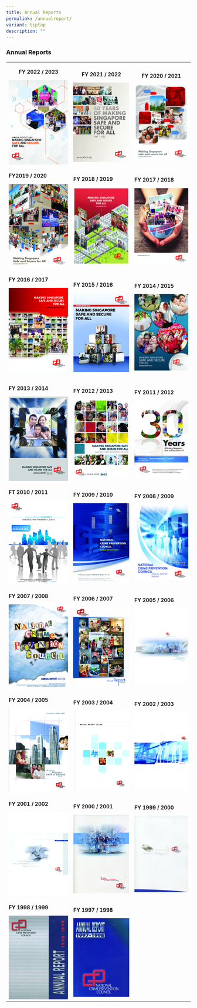 ```yaml
---
title: Annual Reports
permalink: /annualreport/
variant: tiptap
description: ""
---
```

<h3>Annual Reports</h3><table><tbody><tr><th rowspan="1" colspan="1"><p>FY 2022 / 2023</p><a class="isomer-image-wrapper" href="https://appdev.ifdemo.com/ncpcorgsg/downloads/ar/NCPC_AR2023_Online.pdf"><img style="width: 100%;" height="auto" width="100%" alt="" src="/images/Publications/Annual Reports Cover Page/AR22.jpg"></a></th><th rowspan="1" colspan="1"><p>FY 2021 / 2022</p><a class="isomer-image-wrapper" href="https://appdev.ifdemo.com/ncpcorgsg/downloads/ar/NCPC_AR2022_Online.pdf"><img style="width: 100%" height="auto" width="100%" alt="" src="/images/Publications/Annual Reports Cover Page/AR21.jpg"></a></th><th rowspan="1" colspan="1"><p>FY 2020 / 2021</p><a class="isomer-image-wrapper" href="https://appdev.ifdemo.com/ncpcorgsg/downloads/ar/annual_2021_3.pdf"><img style="width: 100%" height="auto" width="100%" alt="" src="/images/Publications/Annual Reports Cover Page/AR20.jpg"></a></th></tr><tr><td rowspan="1" colspan="1"><p><strong>FY2019 / 2020</strong></p><a class="isomer-image-wrapper" href="https://appdev.ifdemo.com/ncpcorgsg/downloads/ar/annual_2020.pdf"><img style="width: 100%;" height="auto" width="100%" alt="" src="/images/Publications/Annual Reports Cover Page/AR19.jpg"></a></td><td rowspan="1" colspan="1"><p><strong>FY 2018 / 2019</strong></p><a class="isomer-image-wrapper" href="https://appdev.ifdemo.com/ncpcorgsg/downloads/ar/annual_2019.pdf"><img style="width: 100%" height="auto" width="100%" alt="" src="/images/Publications/Annual Reports Cover Page/AR18__1_.jpg"></a></td><td rowspan="1" colspan="1"><p><strong>FY 2017 / 2018</strong></p><a class="isomer-image-wrapper" href="https://appdev.ifdemo.com/ncpcorgsg/downloads/ar/annual_2017.pdf"><img style="width: 100%" height="auto" width="100%" alt="" src="/images/Publications/Annual Reports Cover Page/AR17.jpg"></a></td></tr><tr><td rowspan="1" colspan="1"><p><strong>FY 2016 / 2017</strong></p><div class="isomer-image-wrapper"><img style="width: 100%;" height="auto" width="100%" alt="" src="/images/Publications/Annual Reports Cover Page/AR16.jpg"></div><p></p></td><td rowspan="1" colspan="1"><p><strong>FY 2015 / 2016</strong></p><a class="isomer-image-wrapper" href="https://appdev.ifdemo.com/ncpcorgsg/downloads/ar/annual_2016.pdf"><img style="width: 100%" height="auto" width="100%" alt="" src="/images/Publications/Annual Reports Cover Page/AR15.jpg"></a></td><td rowspan="1" colspan="1"><p><strong>FY 2014 / 2015</strong></p><a class="isomer-image-wrapper" href="https://appdev.ifdemo.com/ncpcorgsg/downloads/ar/annual_2015.pdf"><img style="width: 100%" height="auto" width="100%" alt="" src="/images/Publications/Annual Reports Cover Page/AR14.jpg"></a></td></tr><tr><td rowspan="1" colspan="1"><p><strong>FY 2013 / 2014</strong></p><a class="isomer-image-wrapper" href="https://appdev.ifdemo.com/ncpcorgsg/downloads/ar/annual_2014.pdf"><img style="width: 100%;" height="auto" width="100%" alt="" src="/images/Publications/Annual Reports Cover Page/AR13.jpg"></a></td><td rowspan="1" colspan="1"><p><strong>FY 2012 / 2013</strong></p><a class="isomer-image-wrapper" href="https://appdev.ifdemo.com/ncpcorgsg/downloads/ar/annual_2013.pdf"><img style="width: 100%" height="auto" width="100%" alt="" src="/images/Publications/Annual Reports Cover Page/AR12.jpg"></a></td><td rowspan="1" colspan="1"><p><strong>FY 2011 / 2012</strong></p><a class="isomer-image-wrapper" href="https://appdev.ifdemo.com/ncpcorgsg/downloads/ar/annual_2012.pdf"><img style="width: 100%" height="auto" width="100%" alt="" src="/images/Publications/Annual Reports Cover Page/AR11.jpg"></a></td></tr><tr><td rowspan="1" colspan="1"><p><strong>FT 2010 / 2011</strong></p><a class="isomer-image-wrapper" href="https://appdev.ifdemo.com/ncpcorgsg/downloads/ar/annual_2011.pdf"><img style="width: 100%;" height="auto" width="100%" alt="" src="/images/Publications/Annual Reports Cover Page/AR10.jpg"></a></td><td rowspan="1" colspan="1"><p><strong>FY 2009 / 2010</strong></p><a class="isomer-image-wrapper" href="https://appdev.ifdemo.com/ncpcorgsg/downloads/ar/annual_2010.pdf"><img style="width: 100%" height="auto" width="100%" alt="" src="/images/Publications/Annual Reports Cover Page/AR09.jpg"></a></td><td rowspan="1" colspan="1"><p><strong>FY 2008 / 2009</strong></p><a class="isomer-image-wrapper" href="https://appdev.ifdemo.com/ncpcorgsg/downloads/ar/annual_2009.pdf"><img style="width: 100%" height="auto" width="100%" alt="" src="/images/Publications/Annual Reports Cover Page/AR08.jpg"></a></td></tr><tr><td rowspan="1" colspan="1"><p><strong>FY 2007 / 2008</strong></p><p></p><a class="isomer-image-wrapper" href="https://appdev.ifdemo.com/ncpcorgsg/downloads/ar/annual_2008.pdf"><img style="width: 100%;" height="auto" width="100%" alt="" src="/images/Publications/Annual Reports Cover Page/AR07.jpg"></a></td><td rowspan="1" colspan="1"><p><strong>FY 2006 / 2007</strong></p><a class="isomer-image-wrapper" href="https://appdev.ifdemo.com/ncpcorgsg/downloads/ar/annual_2007.pdf"><img style="width: 100%" height="auto" width="100%" alt="" src="/images/Publications/Annual Reports Cover Page/AR06.jpg"></a></td><td rowspan="1" colspan="1"><p><strong>FY 2005 / 2006</strong></p><a class="isomer-image-wrapper" href="https://appdev.ifdemo.com/ncpcorgsg/downloads/ar/annual_2006.pdf"><img style="width: 100%" height="auto" width="100%" alt="" src="/images/Publications/Annual Reports Cover Page/AR05__01_.jpg"></a></td></tr><tr><td rowspan="1" colspan="1"><p><strong>FY 2004 / 2005</strong></p><a class="isomer-image-wrapper" href="https://appdev.ifdemo.com/ncpcorgsg/downloads/ar/annual_2005.pdf"><img style="width: 100%" height="auto" width="100%" alt="" src="/images/Publications/Annual Reports Cover Page/AR04.jpg"></a></td><td rowspan="1" colspan="1"><p><strong>FY 2003 / 2004</strong></p><a class="isomer-image-wrapper" href="https://appdev.ifdemo.com/ncpcorgsg/downloads/ar/annual_2004.pdf"><img style="width: 100%" height="auto" width="100%" alt="" src="/images/Publications/Annual Reports Cover Page/AR03.jpg"></a></td><td rowspan="1" colspan="1"><p><strong>FY 2002 / 2003</strong></p><a class="isomer-image-wrapper" href="https://appdev.ifdemo.com/ncpcorgsg/downloads/ar/annual_2003.pdf"><img style="width: 100%" height="auto" width="100%" alt="" src="/images/Publications/Annual Reports Cover Page/AR02__1_.jpg"></a></td></tr><tr><td rowspan="1" colspan="1"><p><strong>FY 2001 / 2002</strong></p><a class="isomer-image-wrapper" href="https://appdev.ifdemo.com/ncpcorgsg/downloads/ar/annual_2002.pdf"><img style="width: 100%" height="auto" width="100%" alt="" src="/images/Publications/Annual Reports Cover Page/AR01.jpg"></a></td><td rowspan="1" colspan="1"><p><strong>FY 2000 / 2001</strong></p><a class="isomer-image-wrapper" href="https://appdev.ifdemo.com/ncpcorgsg/downloads/ar/annual_2001.pdf"><img style="width: 100%" height="auto" width="100%" alt="" src="/images/Publications/Annual Reports Cover Page/AR00.jpg"></a></td><td rowspan="1" colspan="1"><p><strong>FY 1999 / 2000</strong></p><a class="isomer-image-wrapper" href="https://appdev.ifdemo.com/ncpcorgsg/downloads/ar/annual_2000.pdf"><img style="width: 100%" height="auto" width="100%" alt="" src="/images/Publications/Annual Reports Cover Page/AR99.jpg"></a></td></tr><tr><td rowspan="1" colspan="1"><p><strong>FY 1998 / 1999</strong></p><a class="isomer-image-wrapper" href="https://appdev.ifdemo.com/ncpcorgsg/downloads/ar/annual_1999.pdf"><img style="width: 100%" height="auto" width="100%" alt="" src="/images/Publications/Annual Reports Cover Page/AR98.jpg"></a></td><td rowspan="1" colspan="1"><p><strong>FY 1997 / 1998</strong></p><a class="isomer-image-wrapper" href="https://appdev.ifdemo.com/ncpcorgsg/downloads/ar/annual_1998.pdf"><img style="width: 100%" height="auto" width="100%" alt="" src="/images/Publications/Annual Reports Cover Page/AR97.jpg"></a></td><td rowspan="1" colspan="1"><p></p></td></tr></tbody></table><blockquote><h4></h4></blockquote><p></p>